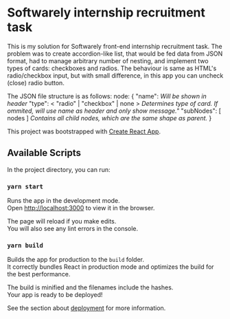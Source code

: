# Softwarely internship recruitment task

This is my solution for Softwarely front-end internship recruitment task. The problem was to create accordion-like list, that would be fed data from JSON format, had to manage arbitrary number of nesting, and implement two types of cards: checkboxes and radios. The behaviour is same as HTML's radio/checkbox input, but with small difference, in this app you can uncheck (close) radio button.

The JSON file structure is as follows: 
node: 
{
    "name": *Will be shown in header*
    "type": < "radio" | "checkbox" | none > 
            *Determines type of card. If ommited, will use name as header and only show message."*
    "subNodes": [ nodes ]
                *Contains all child nodes, which are the same shape as parent.*
}

This project was bootstrapped with [Create React App](https://github.com/facebook/create-react-app).

## Available Scripts

In the project directory, you can run:

### `yarn start`

Runs the app in the development mode.\
Open [http://localhost:3000](http://localhost:3000) to view it in the browser.

The page will reload if you make edits.\
You will also see any lint errors in the console.

### `yarn build`

Builds the app for production to the `build` folder.\
It correctly bundles React in production mode and optimizes the build for the best performance.

The build is minified and the filenames include the hashes.\
Your app is ready to be deployed!

See the section about [deployment](https://facebook.github.io/create-react-app/docs/deployment) for more information.

